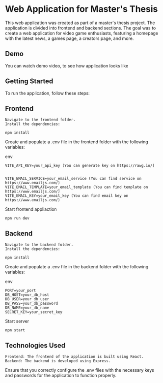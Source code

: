 # Web Application for Master's Thesis

This web application was created as part of a master's thesis project. The application is divided into frontend and backend sections. The goal was to create a web application for video game enthusiasts, featuring a homepage with the latest news, a games page, a creators page, and more.

## Demo

You can watch demo video, to see how application looks like

## Getting Started

To run the application, follow these steps:
## Frontend

    Navigate to the frontend folder.
    Install the dependencies:

    npm install

Create and populate a .env file in the frontend folder with the following variables:

env

    VITE_API_KEY=your_api_key (You can generate key on https://rawg.io/)

    
    VITE_EMAIL_SERVICE=your_email_service (You can find service on https://www.emailjs.com/)
    VITE_EMAIL_TEMPLATE=your_email_template (You can find template on https://www.emailjs.com/)
    VITE_EMAIL_KEY=your_email_key (You can find email key on https://www.emailjs.com/)

Start frontend appliaction
    
    npm run dev

## Backend

    Navigate to the backend folder.
    Install the dependencies:

    npm install

Create and populate a .env file in the backend folder with the following variables:

env

    PORT=your_port
    DB_HOST=your_db_host
    DB_USER=your_db_user
    DB_PASS=your_db_password
    DB_NAME=your_db_name
    SECRET_KEY=your_secret_key

Start server
    
    npm start

## Technologies Used

    Frontend: The frontend of the application is built using React.
    Backend: The backend is developed using Express.

Ensure that you correctly configure the .env files with the necessary keys and passwords for the application to function properly.